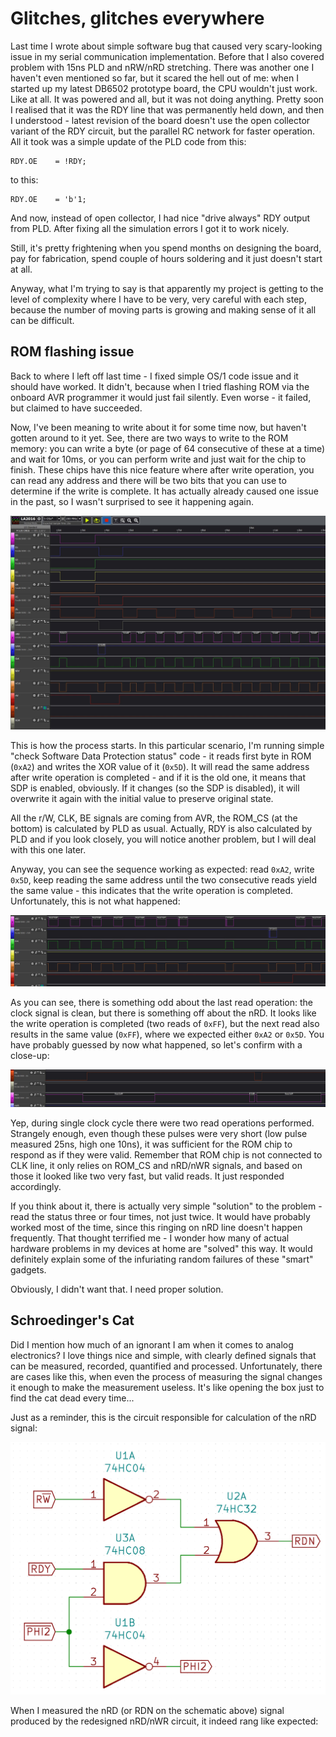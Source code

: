 # Glitches, glitches everywhere

Last time I wrote about simple software bug that caused very scary-looking issue in my serial communication implementation. Before that I also covered problem with 15ns PLD and nRW/nRD stretching. There was another one I haven't even mentioned so far, but it scared the hell out of me: when I started up my latest DB6502 prototype board, the CPU wouldn't just work. Like at all. It was powered and all, but it was not doing anything. Pretty soon I realised that it was the RDY line that was permanently held down, and then I understood - latest revision of the board doesn't use the open collector variant of the RDY circuit, but the parallel RC network for faster operation. All it took was a simple update of the PLD code from this:

```
RDY.OE    = !RDY;
```

to this:

```
RDY.OE    = 'b'1;
```

And now, instead of open collector, I had nice "drive always" RDY output from PLD. After fixing all the simulation errors I got it to work nicely.

Still, it's pretty frightening when you spend months on designing the board, pay for fabrication, spend couple of hours soldering and it just doesn't start at all.

Anyway, what I'm trying to say is that apparently my project is getting to the level of complexity where I have to be very, very careful with each step, because the number of moving parts is growing and making sense of it all can be difficult.

## ROM flashing issue

Back to where I left off last time - I fixed simple OS/1 code issue and it should have worked. It didn't, because when I tried flashing ROM via the onboard AVR programmer it would just fail silently. Even worse - it failed, but claimed to have succeeded.

Now, I've been meaning to write about it for some time now, but haven't gotten around to it yet. See, there are two ways to write to the ROM memory: you can write a byte (or page of 64 consecutive of these at a time) and wait for 10ms, or you can perform write and just wait for the chip to finish. These chips have this nice feature where after write operation, you can read any address and there will be two bits that you can use to determine if the write is complete. It has actually already caused one issue in the past, so I wasn't surprised to see it happening again.

![28_ROM_write_polling](Images/28_ROM_write_polling.jpg)

This is how the process starts. In this particular scenario, I'm running simple "check Software Data Protection status" code - it reads first byte in ROM (`0xA2`) and writes the XOR value of it (`0x5D`). It will read the same address after write operation is completed - and if it is the old one, it means that SDP is enabled, obviously. If it changes (so the SDP is disabled), it will overwrite it again with the initial value to preserve original state. 

All the r/W, CLK, BE signals are coming from AVR, the ROM_CS (at the bottom) is calculated by PLD as usual. Actually, RDY is also calculated by PLD and if you look closely, you will notice another problem, but I will deal with this one later.

Anyway, you can see the sequence working as expected: read `0xA2`, write `0x5D`, keep reading the same address until the two consecutive reads yield the same value - this indicates that the write operation is completed. Unfortunately, this is not what happened:

![28_ROM_write_fail](Images/28_ROM_write_fail.jpg)

As you can see, there is something odd about the last read operation: the clock signal is clean, but there is something off about the nRD. It looks like the write operation is completed (two reads of `0xFF`), but the next read also results in the same value (`0xFF`), where we expected either `0xA2` or `0x5D`. You have probably guessed by now what happened, so let's confirm with a close-up:

![28_ROM_write_fail_closeup](Images/28_ROM_write_fail_closeup.jpg)

Yep, during single clock cycle there were two read operations performed. Strangely enough, even though these pulses were very short (low pulse measured 25ns, high one 10ns), it was sufficient for the ROM chip to respond as if they were valid. Remember that ROM chip is not connected to CLK line, it only relies on ROM_CS and nRD/nWR signals, and based on those it looked like two very fast, but valid reads. It just responded accordingly.

If you think about it, there is actually very simple "solution" to the problem - read the status three or four times, not just twice. It would have probably worked most of the time, since this ringing on nRD line doesn't happen frequently. That thought terrified me - I wonder how many of actual hardware problems in my devices at home are "solved" this way. It would definitely explain some of the infuriating random failures of these "smart" gadgets.

Obviously, I didn't want that. I need proper solution.

## Schroedinger's Cat

Did I mention how much of an ignorant I am when it comes to analog electronics? I love things nice and simple, with clearly defined signals that can be measured, recorded, quantified and processed. Unfortunately, there are cases like this, when even the process of measuring the signal changes it enough to make the measurement useless. It's like opening the box just to find the cat dead every time...

Just as a reminder, this is the circuit responsible for calculation of the nRD signal:

![28_nRDnWR](Images/28_nRDnWR.png)

When I measured the nRD (or RDN on the schematic above) signal produced by the redesigned nRD/nWR circuit, it indeed rang like expected:



